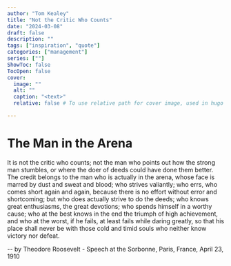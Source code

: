 ```yaml
---
author: "Tom Kealey"
title: "Not the Critic Who Counts"
date: "2024-03-08"
draft: false
description: ""
tags: ["inspiration", "quote"]
categories: ["management"]
series: [""]
ShowToc: false
TocOpen: false
cover:
  image: ""
  alt: ""
  caption: "<text>"
  relative: false # To use relative path for cover image, used in hugo Page-bundles

---
```


# The Man in the Arena

It is not the critic who counts; not the man who points out how the strong
man stumbles, or where the doer of deeds could have done them better.
The credit belongs to the man who is actually in the arena, whose face is
marred by dust and sweat and blood; who strives valiantly; who errs, who
comes short again and again, because there is no effort without error and
shortcoming; but who does actually strive to do the deeds; who knows
great enthusiasms, the great devotions; who spends himself in a worthy
cause; who at the best knows in the end the triumph of high achievement,
and who at the worst, if he fails, at least fails while daring greatly, so that
his place shall never be with those cold and timid souls who neither know
victory nor defeat.

-- by Theodore Roosevelt - Speech at the Sorbonne, Paris, France, April 23, 1910
